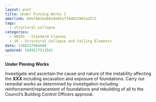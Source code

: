 ```yaml
---
layout: post
title: Under Pinning Works 1
abbrlink: 8def463ee6024e85af34d023965aa572
tags:
  - structural_collapse
categories:
  - HHSRS - Standard Clauses
  - 29 - Structural Collapse and Falling Elements
date: 1588257064000
updated: 1699227513561
---
```


**Under Pinning Works**

Investigate and ascertain the cause and nature of the instability affecting the **XXX** including excavation and exposure of foundations. Carry out remedial works as determined by investigation including reinforcement/replacement of foundations and rebuilding of all to the Council’s Building Control Officers approval.
